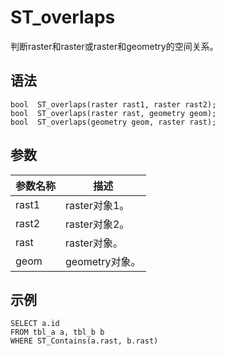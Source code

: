 # ST\_overlaps

判断raster和raster或raster和geometry的空间关系。

## 语法

```
bool  ST_overlaps(raster rast1, raster rast2);
bool  ST_overlaps(raster rast, geometry geom);
bool  ST_overlaps(geometry geom, raster rast);
```

## 参数

|参数名称|描述|
|----|--|
|rast1|raster对象1。|
|rast2|raster对象2。|
|rast|raster对象。|
|geom|geometry对象。|

## 示例

```
SELECT a.id
FROM tbl_a a, tbl_b b
WHERE ST_Contains(a.rast, b.rast)
```

